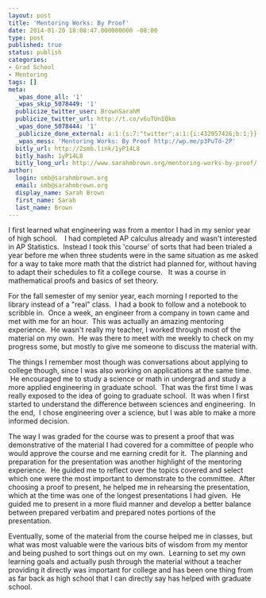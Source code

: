 ```yaml
---
layout: post
title: 'Mentoring Works: By Proof'
date: 2014-01-20 18:08:47.000000000 -08:00
type: post
published: true
status: publish
categories:
- Grad School
- Mentoring
tags: []
meta:
  _wpas_done_all: '1'
  _wpas_skip_5078449: '1'
  publicize_twitter_user: BrownSarahM
  publicize_twitter_url: http://t.co/v6uTUnIQkm
  _wpas_done_5078444: '1'
  _publicize_done_external: a:1:{s:7:"twitter";a:1:{i:432957426;b:1;}}
  _wpas_mess: 'Mentoring Works: By Proof http://wp.me/p3PuTd-2P'
  bitly_url: http://2smb.link/1yP14L8
  bitly_hash: 1yP14L8
  bitly_long_url: http://www.sarahmbrown.org/mentoring-works-by-proof/
author:
  login: smb@sarahmbrown.org
  email: smb@sarahmbrown.org
  display_name: Sarah Brown
  first_name: Sarah
  last_name: Brown
---
```

I first learned what engineering was from a mentor I had in my senior year of high school.    I had completed AP calculus already and wasn't interested in AP Statistics.  Instead I took this 'course' of sorts that had been trialed a year before me when three students were in the same situation as me asked for a way to take more math that the district had planned for, without having to adapt their schedules to fit a college course.   It was a course in mathematical proofs and basics of set theory.

For the fall semester of my senior year, each morning I reported to the library instead of a "real" class.  I had a book to follow and a notebook to scribble in.  Once a week, an engineer from a company in town came and met with me for an hour.  This was actually an amazing mentoring experience.  He wasn't really my teacher, I worked through most of the material on my own.  He was there to meet with me weekly to check on my progress some, but mostly to give me someone to discuss the material with.

The things I remember most though was conversations about applying to college though, since I was also working on applications at the same time.  He encouraged me to study a science or math in undergrad and study a more applied engineering in graduate school.  That was the first time I was really exposed to the idea of going to graduate school.  It was when I first started to understand the difference between sciences and engineering.  In the end,  I chose engineering over a science, but I was able to make a more informed decision.

The way I was graded for the course was to present a proof that was demonstrative of the material I had covered for a committee of people who would approve the course and me earning credit for it.  The planning and preparation for the presentation was another highlight of the mentoring experience.  He guided me to reflect over the topics covered and select which one were the most important to demonstrate to the committee.  After choosing a proof to present, he helped me in rehearsing the presentation, which at the time was one of the longest presentations I had given.  He guided me to present in a more fluid manner and develop a better balance between prepared verbatim and prepared notes portions of the presentation.

Eventually, some of the material from the course helped me in classes, but what was most valuable were the various bits of wisdom from my mentor and being pushed to sort things out on my own.  Learning to set my own learning goals and actually push through the material without a teacher providing it directly was important for college and has been one thing from as far back as high school that I can directly say has helped with graduate school.

